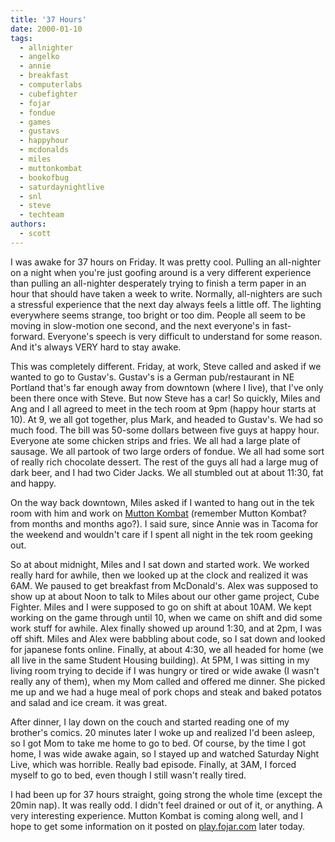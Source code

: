 ```yaml
---
title: '37 Hours'
date: 2000-01-10
tags:
  - allnighter
  - angelko
  - annie
  - breakfast
  - computerlabs
  - cubefighter
  - fojar
  - fondue
  - games
  - gustavs
  - happyhour
  - mcdonalds
  - miles
  - muttonkombat
  - bookofbug
  - saturdaynightlive
  - snl
  - steve
  - techteam
authors:
  - scott
---
```


I was awake for 37 hours on Friday. It was pretty cool. Pulling an all-nighter on a night when you're just goofing around is a very different experience than pulling an all-nighter desperately trying to finish a term paper in an hour that should have taken a week to write. Normally, all-nighters are such a stressful experience that the next day always feels a little off. The lighting everywhere seems strange, too bright or too dim. People all seem to be moving in slow-motion one second, and the next everyone's in fast-forward. Everyone's speech is very difficult to understand for some reason. And it's always VERY hard to stay awake.

This was completely different. Friday, at work, Steve called and asked if we wanted to go to Gustav's. Gustav's is a German pub/restaurant in NE Portland that's far enough away from downtown (where I live), that I've only been there once with Steve. But now Steve has a car! So quickly, Miles and Ang and I all agreed to meet in the tech room at 9pm (happy hour starts at 10). At 9, we all got together, plus Mark, and headed to Gustav's. We had so much food. The bill was 50-some dollars between five guys at happy hour. Everyone ate some chicken strips and fries. We all had a large plate of sausage. We all partook of two large orders of fondue. We all had some sort of really rich chocolate dessert. The rest of the guys all had a large mug of dark beer, and I had two Cider Jacks. We all stumbled out at about 11:30, fat and happy.

On the way back downtown, Miles asked if I wanted to hang out in the tek room with him and work on [Mutton Kombat](/downloads/mk/) (remember Mutton Kombat? from months and months ago?). I said sure, since Annie was in Tacoma for the weekend and wouldn't care if I spent all night in the tek room geeking out.

So at about midnight, Miles and I sat down and started work. We worked really hard for awhile, then we looked up at the clock and realized it was 6AM. We paused to get breakfast from McDonald's. Alex was supposed to show up at about Noon to talk to Miles about our other game project, Cube Fighter. Miles and I were supposed to go on shift at about 10AM. We kept working on the game through until 10, when we came on shift and did some work stuff for awhile. Alex finally showed up around 1:30, and at 2pm, I was off shift. Miles and Alex were babbling about code, so I sat down and looked for japanese fonts online. Finally, at about 4:30, we all headed for home (we all live in the same Student Housing building). At 5PM, I was sitting in my living room trying to decide if I was hungry or tired or wide awake (I wasn't really any of them), when my Mom called and offered me dinner. She picked me up and we had a huge meal of pork chops and steak and baked potatos and salad and ice cream. it was great.

After dinner, I lay down on the couch and started reading one of my brother's comics. 20 minutes later I woke up and realized I'd been asleep, so I got Mom to take me home to go to bed. Of course, by the time I got home, I was wide awake again, so I stayed up and watched Saturday Night Live, which was horrible. Really bad episode. Finally, at 3AM, I forced myself to go to bed, even though I still wasn't really tired.

I had been up for 37 hours straight, going strong the whole time (except the 20min nap). It was really odd. I didn't feel drained or out of it, or anything. A very interesting experience. Mutton Kombat is coming along well, and I hope to get some information on it posted on [play.fojar.com](http://play.fojar.com/) later today.
